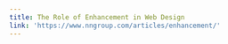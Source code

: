 ```yaml
---
title: The Role of Enhancement in Web Design
link: 'https://www.nngroup.com/articles/enhancement/'
---
```


